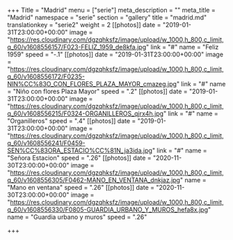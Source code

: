+++
Title = "Madrid"
menu = ["serie"]
meta_description = ""
meta_title = "Madrid"
namespace = "serie"
section = "gallery"
title = "madrid.md"
translationkey = "serie2"
weight = 2
[[photos]]
date = "2019-01-31T23:00:00+00:00"
image = "https://res.cloudinary.com/dgzqhksfz/image/upload/w_1000,h_800,c_limit,q_60/v1608556157/F023-FELIZ_1959_de8kfa.jpg"
link = "#"
name = "Feliz 1959"
speed = "-.1"
[[photos]]
date = "2019-01-31T23:00:00+00:00"
image = "https://res.cloudinary.com/dgzqhksfz/image/upload/w_1000,h_800,c_limit,q_60/v1608556172/F0235-NIN%CC%83O_CON_FLORES_PLAZA_MAYOR_cmazeg.jpg"
link = "#"
name = "Niño con flores Plaza Mayor"
speed = ".2"
[[photos]]
date = "2019-01-31T23:00:00+00:00"
image = "https://res.cloudinary.com/dgzqhksfz/image/upload/w_1000,h_800,c_limit,q_60/v1608556215/F0324-ORGANILLEROS_qjrx4h.jpg"
link = "#"
name = "Organilleros"
speed = ".4"
[[photos]]
date = "2019-01-31T23:00:00+00:00"
image = "https://res.cloudinary.com/dgzqhksfz/image/upload/w_1000,h_800,c_limit,q_60/v1608556241/F0459-SEN%CC%83ORA_ESTACIO%CC%81N_ja3ida.jpg"
link = "#"
name = "Señora Estacion"
speed = ".26"
[[photos]]
date = "2020-11-30T23:00:00+00:00"
image = "https://res.cloudinary.com/dgzqhksfz/image/upload/w_1000,h_800,c_limit,q_60/v1608556305/F0462-MANO_EN_VENTANA_dnkjaz.jpg"
name = "Mano en ventana"
speed = ".26"
[[photos]]
date = "2020-11-30T23:00:00+00:00"
image = "https://res.cloudinary.com/dgzqhksfz/image/upload/w_1000,h_800,c_limit,q_60/v1608556330/F0805-GUARDIA_URBANO_Y_MUROS_hefa8x.jpg"
name = "Guardia urbano y muros"
speed = ".26"

+++
